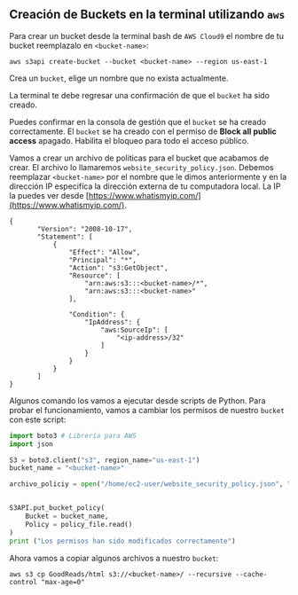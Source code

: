 
## Creación de Buckets en la terminal utilizando `aws`

Para crear un bucket desde la terminal bash de `AWS Cloud9`
el nombre de tu bucket reemplazalo en `<bucket-name>`:

```
aws s3api create-bucket --bucket <bucket-name> --region us-east-1
```

Crea un `bucket`, elige un nombre que no exista actualmente.

La terminal te debe regresar una confirmación de que el `bucket` ha sido creado.

Puedes confirmar en la consola de gestión que el `bucket` se ha creado correctamente.
El `bucket` se ha creado con el permiso de **Block all public access** apagado. 
Habilita el bloqueo para todo el acceso público.

Vamos a crear un archivo de politicas para el bucket que acabamos de crear. El 
archivo lo llamaremos `website_security_policy.json`. Debemos reemplazar 
`<bucket-name>` por el nombre que le dimos anteriormente y en la dirección IP especifíca la dirección externa 
de tu computadora local. La IP la puedes ver desde  [https://www.whatismyip.com/](https://www.whatismyip.com/).

```
{
       "Version": "2008-10-17",
       "Statement": [
           {
               "Effect": "Allow",
               "Principal": "*",
               "Action": "s3:GetObject",
               "Resource": [
                   "arn:aws:s3:::<bucket-name>/*",
                   "arn:aws:s3:::<bucket-name>"
               ],

               "Condition": {
                   "IpAddress": {
                       "aws:SourceIp": [
                           "<ip-address>/32"
                       ]
                   }
               }
           }
       ]
}
```

Algunos comando los vamos a ejecutar desde scripts de Python. Para probar el funcionamiento,
vamos a cambiar los permisos de nuestro `bucket` con este script:

```python
import boto3 # Librería para AWS
import json

S3 = boto3.client("s3", region_name="us-east-1")
bucket_name = "<bucket-name>"

archivo_policiy = open("/home/ec2-user/website_security_policy.json", "r")


S3API.put_bucket_policy(
    Bucket = bucket_name,
    Policy = policy_file.read()
)
print ("Los permisos han sido modificados correctamente")
```

Ahora vamos a copiar algunos archivos a nuestro `bucket`:

```
aws s3 cp GoodReads/html s3://<bucket-name>/ --recursive --cache-control "max-age=0"
```

